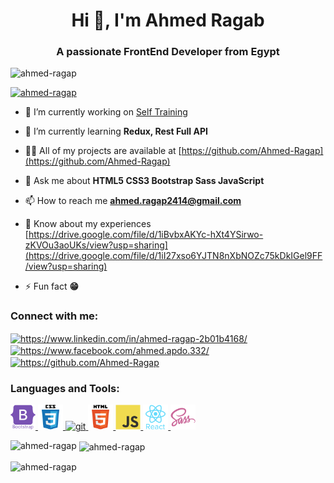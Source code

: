 <h1 align="center">Hi 👋, I'm Ahmed Ragab</h1>
<h3 align="center">A passionate FrontEnd Developer from Egypt</h3>

<p align="left"> <img src="https://komarev.com/ghpvc/?username=ahmed-ragap&label=Profile%20views&color=0e75b6&style=flat" alt="ahmed-ragap" /> </p>

<p align="left"> <a href="https://github.com/ryo-ma/github-profile-trophy"><img src="https://github-profile-trophy.vercel.app/?username=ahmed-ragap" alt="ahmed-ragap" /></a> </p>

- 🔭 I’m currently working on [Self Training](https://website-design-company.netlify.app/)

- 🌱 I’m currently learning **Redux, Rest Full API**

- 👨‍💻 All of my projects are available at [https://github.com/Ahmed-Ragap](https://github.com/Ahmed-Ragap)

- 💬 Ask me about **HTML5 CSS3 Bootstrap Sass JavaScript**

- 📫 How to reach me **ahmed.ragap2414@gmail.com**

- 📄 Know about my experiences [https://drive.google.com/file/d/1iBvbxAKYc-hXt4YSirwo-zKVOu3aoUKs/view?usp=sharing](https://drive.google.com/file/d/1iI27xso6YJTN8nXbNOZc75kDkIGel9FF/view?usp=sharing)

- ⚡ Fun fact **😁**

<h3 align="left">Connect with me:</h3>
<p align="left">
<a href="https://www.linkedin.com/in/ahmed-ragap-2b01b4168/" target="blank"><img align="center" src="https://raw.githubusercontent.com/rahuldkjain/github-profile-readme-generator/master/src/images/icons/Social/linked-in-alt.svg" alt="https://www.linkedin.com/in/ahmed-ragap-2b01b4168/" height="30" width="40" /></a>
<a href="https://www.facebook.com/ahmed.apdo.332/" target="blank"><img align="center" src="https://raw.githubusercontent.com/rahuldkjain/github-profile-readme-generator/master/src/images/icons/Social/facebook.svg" alt="https://www.facebook.com/ahmed.apdo.332/" height="30" width="40" /></a>
  <a href="https://github.com/Ahmed-Ragap" target="blank"><img align="center" src="https://raw.githubusercontent.com/rahuldkjain/github-profile-readme-generator/master/src/images/icons/Social/github.svg" alt="https://github.com/Ahmed-Ragap" height="30" width="40" /></a>
</p>

<h3 align="left">Languages and Tools:</h3>
<p align="left"> <a href="https://getbootstrap.com" target="_blank" rel="noreferrer"> <img src="https://raw.githubusercontent.com/devicons/devicon/master/icons/bootstrap/bootstrap-plain-wordmark.svg" alt="bootstrap" width="40" height="40"/> </a> <a href="https://www.w3schools.com/css/" target="_blank" rel="noreferrer"> <img src="https://raw.githubusercontent.com/devicons/devicon/master/icons/css3/css3-original-wordmark.svg" alt="css3" width="40" height="40"/> </a> <a href="https://git-scm.com/" target="_blank" rel="noreferrer"> <img src="https://www.vectorlogo.zone/logos/git-scm/git-scm-icon.svg" alt="git" width="40" height="40"/> </a> <a href="https://www.w3.org/html/" target="_blank" rel="noreferrer"> <img src="https://raw.githubusercontent.com/devicons/devicon/master/icons/html5/html5-original-wordmark.svg" alt="html5" width="40" height="40"/> </a> <a href="https://developer.mozilla.org/en-US/docs/Web/JavaScript" target="_blank" rel="noreferrer"> <img src="https://raw.githubusercontent.com/devicons/devicon/master/icons/javascript/javascript-original.svg" alt="javascript" width="40" height="40"/> </a> <a href="https://reactjs.org/" target="_blank" rel="noreferrer"> <img src="https://raw.githubusercontent.com/devicons/devicon/master/icons/react/react-original-wordmark.svg" alt="react" width="40" height="40"/> </a> <a href="https://sass-lang.com" target="_blank" rel="noreferrer"> <img src="https://raw.githubusercontent.com/devicons/devicon/master/icons/sass/sass-original.svg" alt="sass" width="40" height="40"/> </a> </p>

<p><img align="left" src="https://github-readme-stats.vercel.app/api/top-langs?username=ahmed-ragap&show_icons=true&locale=en&layout=compact" alt="ahmed-ragap" /></p>

<p>&nbsp;<img align="center" src="https://github-readme-stats.vercel.app/api?username=ahmed-ragap&show_icons=true&locale=en" alt="ahmed-ragap" /></p>

<p><img align="center" src="https://github-readme-streak-stats.herokuapp.com/?user=ahmed-ragap&" alt="ahmed-ragap" /></p>
